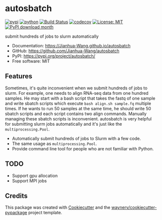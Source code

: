 # autosbatch


[![pypi](https://img.shields.io/pypi/v/autosbatch.svg)](https://pypi.org/project/autosbatch/)
[![python](https://img.shields.io/pypi/pyversions/autosbatch.svg)](https://pypi.org/project/autosbatch/)
[![Build Status](https://github.com/Jianhua-Wang/autosbatch/actions/workflows/dev.yml/badge.svg)](https://github.com/Jianhua-Wang/autosbatch/actions/workflows/dev.yml)
[![codecov](https://codecov.io/gh/Jianhua-Wang/autosbatch/branch/main/graphs/badge.svg)](https://codecov.io/github/Jianhua-Wang/autosbatch)
[![License: MIT](https://img.shields.io/badge/License-MIT-yellow.svg)](https://opensource.org/licenses/MIT)
[![PyPI download month](https://img.shields.io/pypi/dm/autosbatch.svg)](https://pypi.org/project/autosbatch/)


submit hundreds of jobs to slurm automatically


* Documentation: <https://Jianhua-Wang.github.io/autosbatch>
* GitHub: <https://github.com/Jianhua-Wang/autosbatch>
* PyPI: <https://pypi.org/project/autosbatch/>
* Free software: MIT


## Features

Sometimes, it's quite inconvenient when we submit hundreds of jobs to slurm. For example, one needs to align RNA-seq data from one hundred samples. He may start with a bash script that takes the fastq of one sample and write sbatch scripts which execute `bash align.sh sample.fq` multiple times. If he wants to run 50 samples at the same time, he should write 50 sbatch scripts and each script contains two align commands. Manually managing these sbatch scripts is inconvenient. autosbatch is very helpful for submitting slurm jobs automatically and it's just like the `multiprocessing.Pool`.

* Automatically submit hundreds of jobs to Slurm with a few code.
* The same usage as `multiprocessing.Pool`.
* Provide command line tool for people who are not familiar with Python.

## TODO

* Support gpu allocation
* Support MPI jobs

## Credits

This package was created with [Cookiecutter](https://github.com/audreyr/cookiecutter) and the [waynerv/cookiecutter-pypackage](https://github.com/waynerv/cookiecutter-pypackage) project template.

